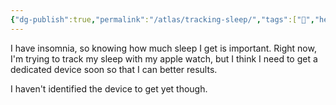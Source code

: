 ```yaml
---
{"dg-publish":true,"permalink":"/atlas/tracking-sleep/","tags":["🌱","health","biofeedback"],"noteIcon":"","updated":"2024-11-07T15:49:38.321-08:00"}
---
```


I have insomnia, so knowing how much sleep I get is important. Right now, I'm trying to track my sleep with my apple watch, but I think I need to get a dedicated device soon so that I can better results.

I haven't identified the device to get yet though.